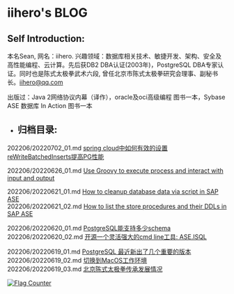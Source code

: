# iihero's BLOG

## Self Introduction:

本名Sean, 网名：iihero. 兴趣领域：数据库相关技术、敏捷开发、架构、安全及高性能编程、云计算。先后获DB2 DBA认证(2003年)，PostgreSQL DBA专家认证。同时也是陈式太极拳武术六段, 曾任北京市陈式太极拳研究会理事、副秘书长。iihero@qq.com  

出版过：Java 2网络协议内幕（译作），oracle及oci高级编程 图书一本，Sybase ASE 数据库 In Action 图书一本



* ## 归档目录:

202206/20220702_01.md [spring cloud中如何有效的设置reWriteBatchedInserts提高PG性能](202206/20220702_01.md)  

202206/20220626_01.md [Use Groovy to execute process and interact with input and output](202206/20220626_01.md)  

202206/20220621_01.md [How to cleanup database data via script in SAP ASE](202206/20220621_01.md)  
202206/20220621_02.md [How to list the store procedures and their DDLs in SAP ASE](202206/20220621_02.md)  

202206/20220620_01.md [PostgreSQL能支持多少schema](202206/20220620_01.md)  
202206/20220620_02.md [开源一个灵活强大的cmd line工具: ASE.ISQL](202206/20220620_02.md)  

202206/20220619_01.md [PostgreSQL 最近新出了几个重要的版本](202206/20220619_01.md)  
202206/20220619_02.md [切换到MacOS工作环境](202206/20220619_02.md)  
202206/20220619_03.md [北京陈式太极拳传承发展情况](202206/20220619_03.md)  

<a rel="nofollow"  href="https://info.flagcounter.com/tFcK"><img src="https://s11.flagcounter.com/countxl/tFcK/bg_FFFFFF/txt_000000/border_CCCCCC/columns_2/maxflags_10/viewers_0/labels_1/pageviews_1/flags_0/percent_0/" alt="Flag Counter" border="0" alt="Flag Counter"  border="0"></a> 



